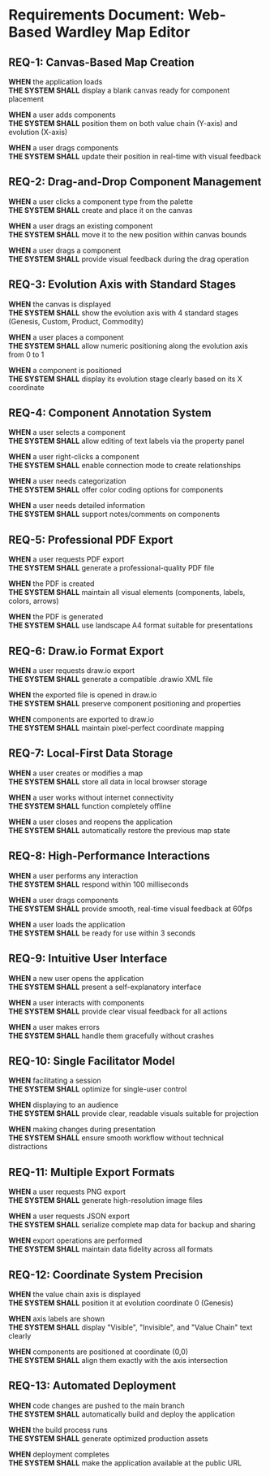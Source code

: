 # Requirements Document: Web-Based Wardley Map Editor

## REQ-1: Canvas-Based Map Creation
**WHEN** the application loads  
**THE SYSTEM SHALL** display a blank canvas ready for component placement

**WHEN** a user adds components  
**THE SYSTEM SHALL** position them on both value chain (Y-axis) and evolution (X-axis)

**WHEN** a user drags components  
**THE SYSTEM SHALL** update their position in real-time with visual feedback

## REQ-2: Drag-and-Drop Component Management
**WHEN** a user clicks a component type from the palette  
**THE SYSTEM SHALL** create and place it on the canvas

**WHEN** a user drags an existing component  
**THE SYSTEM SHALL** move it to the new position within canvas bounds

**WHEN** a user drags a component  
**THE SYSTEM SHALL** provide visual feedback during the drag operation

## REQ-3: Evolution Axis with Standard Stages
**WHEN** the canvas is displayed  
**THE SYSTEM SHALL** show the evolution axis with 4 standard stages (Genesis, Custom, Product, Commodity)

**WHEN** a user places a component  
**THE SYSTEM SHALL** allow numeric positioning along the evolution axis from 0 to 1

**WHEN** a component is positioned  
**THE SYSTEM SHALL** display its evolution stage clearly based on its X coordinate

## REQ-4: Component Annotation System
**WHEN** a user selects a component  
**THE SYSTEM SHALL** allow editing of text labels via the property panel

**WHEN** a user right-clicks a component  
**THE SYSTEM SHALL** enable connection mode to create relationships

**WHEN** a user needs categorization  
**THE SYSTEM SHALL** offer color coding options for components

**WHEN** a user needs detailed information  
**THE SYSTEM SHALL** support notes/comments on components

## REQ-5: Professional PDF Export
**WHEN** a user requests PDF export  
**THE SYSTEM SHALL** generate a professional-quality PDF file

**WHEN** the PDF is created  
**THE SYSTEM SHALL** maintain all visual elements (components, labels, colors, arrows)

**WHEN** the PDF is generated  
**THE SYSTEM SHALL** use landscape A4 format suitable for presentations

## REQ-6: Draw.io Format Export
**WHEN** a user requests draw.io export  
**THE SYSTEM SHALL** generate a compatible .drawio XML file

**WHEN** the exported file is opened in draw.io  
**THE SYSTEM SHALL** preserve component positioning and properties

**WHEN** components are exported to draw.io  
**THE SYSTEM SHALL** maintain pixel-perfect coordinate mapping

## REQ-7: Local-First Data Storage
**WHEN** a user creates or modifies a map  
**THE SYSTEM SHALL** store all data in local browser storage

**WHEN** a user works without internet connectivity  
**THE SYSTEM SHALL** function completely offline

**WHEN** a user closes and reopens the application  
**THE SYSTEM SHALL** automatically restore the previous map state

## REQ-8: High-Performance Interactions
**WHEN** a user performs any interaction  
**THE SYSTEM SHALL** respond within 100 milliseconds

**WHEN** a user drags components  
**THE SYSTEM SHALL** provide smooth, real-time visual feedback at 60fps

**WHEN** a user loads the application  
**THE SYSTEM SHALL** be ready for use within 3 seconds

## REQ-9: Intuitive User Interface
**WHEN** a new user opens the application  
**THE SYSTEM SHALL** present a self-explanatory interface

**WHEN** a user interacts with components  
**THE SYSTEM SHALL** provide clear visual feedback for all actions

**WHEN** a user makes errors  
**THE SYSTEM SHALL** handle them gracefully without crashes

## REQ-10: Single Facilitator Model
**WHEN** facilitating a session  
**THE SYSTEM SHALL** optimize for single-user control

**WHEN** displaying to an audience  
**THE SYSTEM SHALL** provide clear, readable visuals suitable for projection

**WHEN** making changes during presentation  
**THE SYSTEM SHALL** ensure smooth workflow without technical distractions

## REQ-11: Multiple Export Formats
**WHEN** a user requests PNG export  
**THE SYSTEM SHALL** generate high-resolution image files

**WHEN** a user requests JSON export  
**THE SYSTEM SHALL** serialize complete map data for backup and sharing

**WHEN** export operations are performed  
**THE SYSTEM SHALL** maintain data fidelity across all formats

## REQ-12: Coordinate System Precision
**WHEN** the value chain axis is displayed  
**THE SYSTEM SHALL** position it at evolution coordinate 0 (Genesis)

**WHEN** axis labels are shown  
**THE SYSTEM SHALL** display "Visible", "Invisible", and "Value Chain" text clearly

**WHEN** components are positioned at coordinate (0,0)  
**THE SYSTEM SHALL** align them exactly with the axis intersection

## REQ-13: Automated Deployment
**WHEN** code changes are pushed to the main branch  
**THE SYSTEM SHALL** automatically build and deploy the application

**WHEN** the build process runs  
**THE SYSTEM SHALL** generate optimized production assets

**WHEN** deployment completes  
**THE SYSTEM SHALL** make the application available at the public URL
